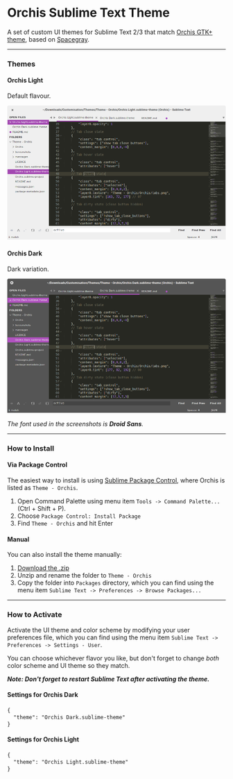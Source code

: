 # Orchis Sublime Text Theme

A set of custom UI themes for Sublime Text 2/3  that match [Orchis GTK+ theme](http://mokaproject.com/orchis-gtk-theme/), based on [Spacegray](https://github.com/kkga/spacegray).

***

### Themes

#### Orchis Light

Default flavour.

![image](Screenshots/orchis-light.png)

#### Orchis Dark

Dark variation.

![image](Screenshots/orchis-dark.png)

*The font used in the screenshots is __Droid Sans__.*

***

### How to Install

#### Via Package Control

The easiest way to install is using [Sublime Package Control](https://sublime.wbond.net), where Orchis is listed as `Theme - Orchis`.

1. Open Command Palette using menu item `Tools -> Command Palette...` (Ctrl + Shift + P).
2. Choose `Package Control: Install Package`
3. Find `Theme - Orchis` and hit Enter

#### Manual

You can also install the theme manually:

1. [Download the .zip](https://github.com/aldomann/sublime-orchis/archive/master.zip)
2. Unzip and rename the folder to `Theme - Orchis`
3. Copy the folder into `Packages` directory, which you can find using the menu item `Sublime Text -> Preferences -> Browse Packages...`

***

### How to Activate

Activate the UI theme and color scheme by modifying your user preferences file, which you can find using the menu item `Sublime Text -> Preferences -> Settings - User`.

You can choose whichever flavor you like, but don't forget to change *both* color scheme and UI theme so they match.

***Note: Don't forget to restart Sublime Text after activating the theme.***

#### Settings for Orchis Dark

```
{
  "theme": "Orchis Dark.sublime-theme"
}
```

#### Settings for Orchis Light

```
{
  "theme": "Orchis Light.sublime-theme"
}
```
